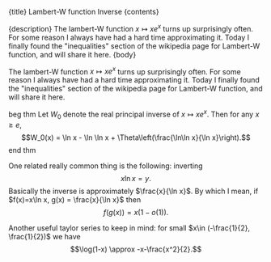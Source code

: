{title}
Lambert-W function Inverse
{contents}

{description}
The lambert-W function $x\mapsto xe^{x}$ turns up surprisingly
often. For some reason I always have had a hard time
approximating it. Today I finally found the "inequalities"
section of the wikipedia page for Lambert-W function, and will
share it here.
{body}

The lambert-W function $x\mapsto xe^{x}$ turns up surprisingly
often. For some reason I always have had a hard time
approximating it. Today I finally found the "inequalities"
section of the wikipedia page for Lambert-W function, and will
share it here.

beg thm
Let $W_0$ denote the real principal inverse of $x\mapsto xe^{x}$.
Then for any $x\ge e$,
$$W_0(x) = \ln x - \ln \ln x + \Theta\left(\frac{\ln\ln x}{\ln
x}\right).$$
end thm

One related really common thing is the following:
inverting $$x\ln x = y.$$
Basically the inverse is approximately $\frac{x}{\ln x}$.
By which I mean, if $f(x)=x\ln x, g(x) = \frac{x}{\ln x}$ then 
$$f(g(x))= x (1-o(1)).$$

Another useful taylor series to keep in mind: for small $x\in
(-\frac{1}{2}, \frac{1}{2})$ we have
$$\log(1-x) \approx -x-\frac{x^2}{2}.$$
